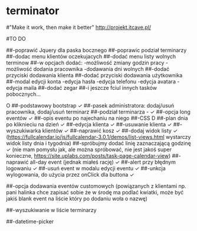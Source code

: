# terminator
#"Make it work, then make it better"
http://projekt.itcave.pl/

#TO DO

##-poprawić Jquery dla paska bocznego
##-poprawic podział terminarzy
##-dodac menu klientów oczekujacych
##-dodać menu listy wolnych terminow
##-w opcjach dodać:
-możliwość zmiany godzin pracy
-możliwość dodania pracownika
-dodawania dni wolnych
##-dodać przyciski dodawania klienta
##-dodać przyciski dodawania użytkownika
##-modal edycji konta
-edycja hasła
-edycja telefonu
-edycja avatara
-edycja maila
##-dodać zegar
##-i jeszcze fciul innych tasków pobocznych...

O
##-podstawowy bootstrap ✓
##-pasek administratora: dodaj/usuń pracownika, dodaj/usuń terminarz
##-podział terminarza - ✓
##-opcja long eventów ✓
##-opis eventu po najechaniu na niego
##-CSS
D
##-plan dnia po kliknieciu na dzień ✓
##-edycja klienta ✓
##-usuwanie klienta ✓
##-wyszukiwarka klientów ✓
##-naprawić kosz ✓
##-dodaj widok listy ✓
(https://fullcalendar.io/js/fullcalendar-3.0.1/demos/list-views.html wystarczy widok listy dnia i tygodnia)
##-spróbujmy dodać linię zaznaczającą godzinę ✓
(nie mam pomysłu jak, ale można spróbować, nie jest jakoś super konieczne, https://site.uplabs.com/posts/task-page-calendar-view)
##-naprawić all-day event (jednak miałeś rację) ✓
##-alert przy błędnym logowaniu ✓
##-usuń event w modalu edycji eventu ✓
##-unkcja wylogowania, do użycia przez onClick dla buttona ✓


##-opcja dodawania eventów customowych
(powiązanych z klientami np. pani halinka chce zapisać sobie że w środę ma podlać kwiatki,
może być jakiś blank event na liście który po dodaniu woła o nazwę)

##-wyszukiwanie w liście terminarzy

##-datetime-picker
